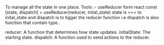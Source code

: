 To manage all the state in one place.
 Tools :- useReducer form react
    const [state, dispatch] =  useReducer(reducer, intial_state)
     state is === to inital_state and dispatch is to tigger the reducer function i.e dispatch is also function that contain type..
    
reducer: A function that determines how state updates.
initialState: The starting state.
dispatch: A function used to send actions to the reducer.



              
